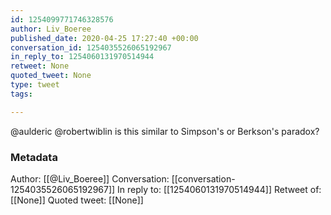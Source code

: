 ```yaml
---
id: 1254099771746328576
author: Liv_Boeree
published_date: 2020-04-25 17:27:40 +00:00
conversation_id: 1254035526065192967
in_reply_to: 1254060131970514944
retweet: None
quoted_tweet: None
type: tweet
tags:

---
```


@aulderic @robertwiblin is this similar to Simpson's or Berkson's paradox?

### Metadata

Author: [[@Liv_Boeree]]
Conversation: [[conversation-1254035526065192967]]
In reply to: [[1254060131970514944]]
Retweet of: [[None]]
Quoted tweet: [[None]]
